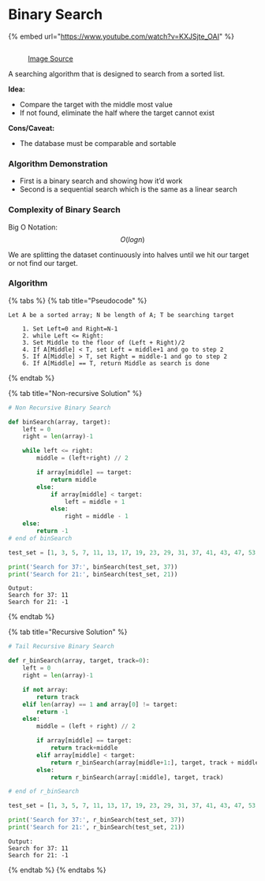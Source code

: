 # Binary Search

{% embed url="https://www.youtube.com/watch?v=KXJSjte_OAI" %}

<figure><img src="https://www.mathwarehouse.com/programming/images/binary-vs-linear-search/binary-and-linear-search-animations.gif" alt=""><figcaption><p><a href="https://mathwarehouse.com/programming/gifs/binary-vs-linear-search.php">Image Source</a></p></figcaption></figure>

A searching algorithm that is designed to search from a sorted list.

**Idea:**

* Compare the target with the middle most value
* If not found, eliminate the half where the target cannot exist

**Cons/Caveat:**

* The database must be comparable and sortable

### Algorithm Demonstration <a href="#algorithm-demonstration" id="algorithm-demonstration"></a>

* First is a binary search and showing how it’d work
* Second is a sequential search which is the same as a linear search

### Complexity of Binary Search <a href="#complexity-of-binary-search" id="complexity-of-binary-search"></a>

Big O Notation: $$O(logn)$$

We are splitting the dataset continuously into halves until we hit our target or not find our target.

### Algorithm <a href="#algorithm" id="algorithm"></a>

{% tabs %}
{% tab title="Pseudocode" %}
```
Let A be a sorted array; N be length of A; T be searching target

    1. Set Left=0 and Right=N-1
    2. while Left <= Right:
    3. Set Middle to the floor of (Left + Right)/2
    4. If A[Middle] < T, set Left = middle+1 and go to step 2
    5. If A[Middle] > T, set Right = middle-1 and go to step 2
    6. If A[Middle] == T, return Middle as search is done
```
{% endtab %}

{% tab title="Non-recursive Solution" %}
```python
# Non Recursive Binary Search

def binSearch(array, target):
    left = 0
    right = len(array)-1

    while left <= right:
        middle = (left+right) // 2

        if array[middle] == target:
            return middle
        else:
            if array[middle] < target:
                left = middle + 1
            else:
                right = middle - 1
    else:
        return -1
# end of binSearch

test_set = [1, 3, 5, 7, 11, 13, 17, 19, 23, 29, 31, 37, 41, 43, 47, 53, 59]

print('Search for 37:', binSearch(test_set, 37))
print('Search for 21:', binSearch(test_set, 21))
```

```
Output:
Search for 37: 11
Search for 21: -1
```
{% endtab %}

{% tab title="Recursive Solution" %}
```python
# Tail Recursive Binary Search

def r_binSearch(array, target, track=0):
    left = 0
    right = len(array)-1

    if not array:
        return track
    elif len(array) == 1 and array[0] != target:
        return -1
    else:
        middle = (left + right) // 2

        if array[middle] == target:
            return track+middle
        elif array[middle] < target:
            return r_binSearch(array[middle+1:], target, track + middle + 1)
        else:
            return r_binSearch(array[:middle], target, track)

# end of r_binSearch

test_set = [1, 3, 5, 7, 11, 13, 17, 19, 23, 29, 31, 37, 41, 43, 47, 53, 59]

print('Search for 37:', r_binSearch(test_set, 37))
print('Search for 21:', r_binSearch(test_set, 21))
```

```
Output:
Search for 37: 11
Search for 21: -1
```
{% endtab %}
{% endtabs %}

